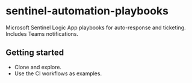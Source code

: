 # sentinel-automation-playbooks

Microsoft Sentinel Logic App playbooks for auto-response and ticketing. Includes Teams notifications.

## Getting started
- Clone and explore.
- Use the CI workflows as examples.

